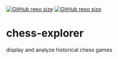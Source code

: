 [![GitHub repo size](https://img.shields.io/github/repo-size/TheNewThinkTank/AACT-Analysis?style=flat&logo=github&logoColor=whitesmoke&label=Repo%20Size)](https://github.com/TheNewThinkTank/AACT-Analysis/archive/refs/heads/main.zip)
[![GitHub repo size](https://img.shields.io/github/repo-size/TheNewThinkTank/chess-explorer?style=flat&logo=github&logoColor=whitesmoke&label=Repo%20Size)](https://github.com/TheNewThinkTank/chess-explorer/archive/refs/heads/main.zip)
# chess-explorer
display and analyze historical chess games
